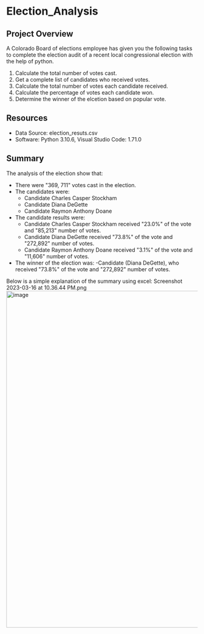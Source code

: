 # Election_Analysis

## Project Overview
A Colorado Board of elections employee has given you the following tasks to complete the election audit of a recent local congressional election with the help of python.

1. Calculate the total number of votes cast. 
2. Get a complete list of candidates who received votes.
3. Calculate the total number of votes each candidate received.
4. Calculate the percentage of votes each candidate won.
5. Determine the winner of the elcetion based on popular vote.

## Resources
- Data Source: election_resuts.csv
- Software: Python 3.10.6, Visual Studio Code: 1.71.0

## Summary
The analysis of the election show that:
- There were "369, 711" votes cast in the election.
- The candidates were:
    - Candidate Charles Casper Stockham
    - Candidate Diana DeGette
    - Candidate Raymon Anthony Doane
- The candidate results were:
    - Candidate Charles Casper Stockham received "23.0%" of the vote and "85,213" number of votes.
    - Candidate Diana DeGette received "73.8%" of the vote and "272,892" number of votes.
    - Candidate Raymon Anthony Doane received "3.1%" of the vote and "11,606" number of votes.
- The winner of the election was:
    -Candidate (Diana DeGette), who received "73.8%" of the vote and "272,892" number of votes.
    
Below is a simple explanation of the summary using excel:
Screenshot 2023-03-16 at 10.36.44 PM.png<img width="884" alt="image" src="https://user-images.githubusercontent.com/109382758/225798884-ea1c737e-1dd7-4d35-9f68-3d06ad3f608c.png">
